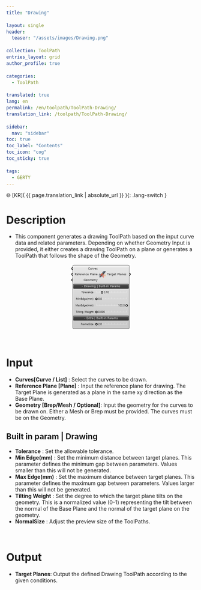 ```yaml
---
title: "Drawing"

layout: single
header:
  teaser: "/assets/images/Drawing.png"

collection: ToolPath
entries_layout: grid
author_profile: true

categories:
  - ToolPath

translated: true
lang: en
permalink: /en/toolpath/ToolPath-Drawing/
translation_link: /toolpath/ToolPath-Drawing/

sidebar:
  nav: "sidebar"
toc: true
toc_label: "Contents"
toc_icon: "cog"
toc_sticky: true

tags: 
  - GERTY
---
```


🌐 [KR]( {{ page.translation_link | absolute_url }} ){: .lang-switch }

# Description

* This component generates a drawing ToolPath based on the input curve data and related parameters. Depending on whether Geometry Input is provided, it either creates a drawing ToolPath on a plane or generates a ToolPath that follows the shape of the Geometry.

<p align="center">  <img src="/assets/images/Drawing.png" align="center" width="32%"></p>

<br>

# Input

* **Curves[Curve / List]** : Select the curves to be drawn.
* **Reference Plane [Plane]** : Input the reference plane for drawing. The Target Plane is generated as a plane in the same xy direction as the Base Plane.
* **Geometry [Brep/Mesh / Optional]**: Input the geometry for the curves to be drawn on. Either a Mesh or Brep must be provided. The curves must be on the Geometry.

## Built in param | Drawing
  
  * **Tolerance** : Set the allowable tolerance.
  * **Min Edge(mm)** : Set the minimum distance between target planes. This parameter defines the minimum gap between parameters. Values smaller than this will not be generated.
  * **Max Edge(mm)** : Set the maximum distance between target planes. This parameter defines the maximum gap between parameters. Values larger than this will not be generated.
  * **Tilting Weight** : Set the degree to which the target plane tilts on the geometry. This is a normalized value (0-1) representing the tilt between the normal of the Base Plane and the normal of the target plane on the geometry.
  * **NormalSize** : Adjust the preview size of the ToolPaths.

<br>

# Output

* **Target Planes**: Output the defined Drawing ToolPath according to the given conditions.
